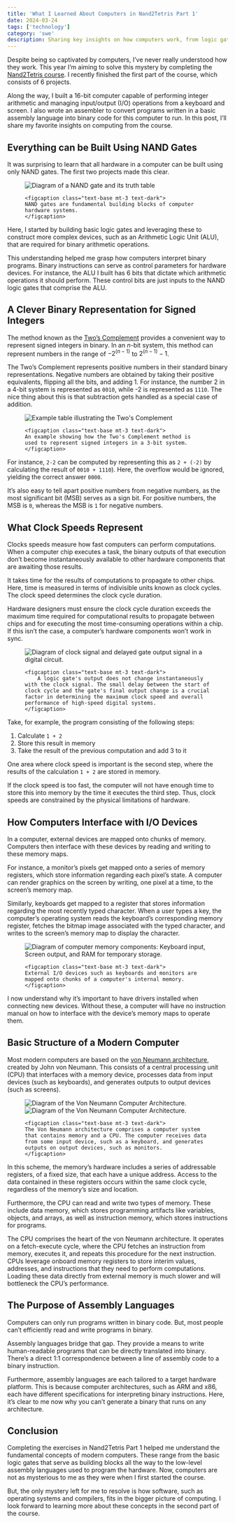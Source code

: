 ```yaml
---
title: 'What I Learned About Computers in Nand2Tetris Part 1'
date: 2024-03-24
tags: ['technology']
category: 'swe'
description: Sharing key insights on how computers work, from logic gates and binary arithmetic to assembly languages.
---
```


<script>
    import ArticleScreenshot from '$lib/components/ArticleScreenshot.svelte'
     let imageBucket = 'article_images/insights-from-nand2tetris-part1'
</script>


Despite being so captivated by computers, I’ve never really understood how they work. This year I’m aiming to solve this mystery by completing the [Nand2Tetris course](https://www.nand2tetris.org). I recently finished the first part of the course, which consists of 6 projects. 

Along the way, I built a 16-bit computer capable of performing integer arithmetic and managing input/output (I/O) operations from a keyboard and screen. I also wrote an assembler to convert programs written in a basic assembly language into binary code for this computer to run. In this post, I’ll share my favorite insights on computing from the course. 

## Everything can be Built Using NAND Gates 

It was surprising to learn that all hardware in a computer can be built using only NAND gates. The first two projects made this clear. 

<figure class="mx-auto my-5" style="max-width: 400px;">
    <div class="bg-white-nonresponsive p-4 border border-light rounded">
        <img src="https://banthonio.nyc3.cdn.digitaloceanspaces.com/article_images/insights-from-nand2tetris-part1/NAND%20Gate.png" class="block" alt="Diagram of a NAND gate and its truth table">
    </div>
    
    <figcaption class="text-base mt-3 text-dark">
    NAND gates are fundamental building blocks of computer hardware systems.
    </figcaption>
</figure>

<!-- <div class="p-3 bg-white border border-light rounded mb-[var(--spacing-3-rem)]">
    <ArticleScreenshot  imageBucket={imageBucket} imageName="NAND Gate" altText="A NAND Gate and it's truth table."/>
</div> -->

Here, I started by building basic logic gates and leveraging these to construct more complex devices, such as an Arithmetic Logic Unit (ALU), that are required for binary arithmetic operations.

This understanding helped me grasp how computers interpret binary programs. Binary instructions can serve as control parameters for hardware devices. For instance, the ALU I built has 6 bits that dictate which arithmetic operations it should perform. These control bits are just inputs to the NAND logic gates that comprise the ALU. 

## A Clever Binary Representation for Signed Integers

The method known as the [Two’s Complement](https://en.wikipedia.org/wiki/Two%27s_complement) provides a convenient way to represent signed integers in binary. In an $n$-bit system, this method can represent numbers in the range of $-2^{(n-1)}$ to $2^{(n-1)} - 1$. 

The Two’s Complement represents positive numbers in their standard binary representations. Negative numbers are obtained by taking their positive equivalents, flipping all the bits, and adding 1. For instance, the number 2 in a 4-bit system is represented as `0010`, while -2 is represented as `1110`. The nice thing about this is that subtraction gets handled as a special case of addition. 

<figure class="mx-auto w-fit my-5" style="max-width: 400px;">
    <div class="bg-white-nonresponsive p-4 border border-light rounded">
        <img src="https://banthonio.nyc3.cdn.digitaloceanspaces.com/article_images/insights-from-nand2tetris-part1/Two's%20Complement.png" class="block" alt="Example table illustrating the Two's Complement">
    </div>
    
    <figcaption class="text-base mt-3 text-dark">
    An example showing how the Two's Complement method is used to represent signed integers in a 3-bit system.
    </figcaption>
</figure>



For instance, `2-2` can be computed by representing this as `2 + (-2)` by calculating the result of `0010 + 1110`). Here, the overflow would be ignored, yielding the correct answer `0000`.

It’s also easy to tell apart positive numbers from negative numbers, as the most significant bit (MSB) serves as a sign bit. For positive numbers, the MSB is `0`, whereas the MSB is `1` for negative numbers.


## What Clock Speeds Represent

Clocks speeds measure how fast computers can perform computations. When a computer chip executes a task, the binary outputs of that execution don’t become instantaneously available to other hardware components that are awaiting those results.

It takes time for the results of computations to propagate to other chips. Here, time is measured in terms of indivisible units known as clock cycles. The clock speed determines the clock cycle duration. 

Hardware designers must ensure the clock cycle duration exceeds the maximum time required for computational results to propagate between chips and for executing the most time-consuming operations within a chip. If this isn’t the case, a computer’s hardware components won’t work in sync.


<figure class="mx-auto w-fit  my-5" style="max-width: 480px;">
    <div class="bg-white-nonresponsive p-4 border border-light rounded">
        <img src="https://banthonio.nyc3.cdn.digitaloceanspaces.com/article_images/insights-from-nand2tetris-part1/Clock%20Cycle.png" class="block" alt="Diagram of clock signal and delayed gate output signal in a digital circuit.">
    </div>
    
    <figcaption class="text-base mt-3 text-dark">
        A logic gate's output does not change instantaneously with the clock signal. The small delay between the start of clock cycle and the gate's final output change is a crucial factor in determining the maximum clock speed and overall performance of high-speed digital systems. 
    </figcaption>
</figure>


Take, for example, the program consisting of the following steps:
1. Calculate `1 + 2`
2. Store this result in memory
3. Take the result of the previous computation and add 3 to it

One area where clock speed is important is the second step, where the results of the calculation `1 + 2` are stored in memory. 

If the clock speed is too fast, the computer will not have enough time to store this into memory by the time it executes the third step. Thus, clock speeds are constrained by the physical limitations of hardware. 

## How Computers Interface with I/O Devices

In a computer, external devices are mapped onto chunks of memory. Computers then interface with these devices by reading and writing to these memory maps.

For instance, a monitor’s pixels get mapped onto a series of memory registers, which store information regarding each pixel’s state. A computer can render graphics on the screen by writing, one pixel at a time, to the screen’s memory map.

Similarly, keyboards get mapped to a register that stores information regarding the most recently typed character. When a user types a key, the computer’s operating system reads the keyboard’s corresponding memory register, fetches the bitmap image associated with the typed character, and writes to the screen’s memory map to display the character.

<figure class="mx-auto w-fit my-5 max-w-[280px] lg:max-w-[320px]">
    <div class="bg-white-nonresponsive p-4 border border-light rounded">
        <img src="https://banthonio.nyc3.cdn.digitaloceanspaces.com/article_images/insights-from-nand2tetris-part1/Memory%20Maps.png" class="block" alt="Diagram of computer memory components: Keyboard input, Screen output, and RAM for temporary storage.">
    </div>
    
    <figcaption class="text-base mt-3 text-dark">
    External I/O devices such as keyboards and monitors are mapped onto chunks of a computer's internal memory.
    </figcaption>
</figure>


I now understand why it’s important to have drivers installed when connecting new devices. Without these, a computer will have no instruction manual on how to interface with the device’s memory maps to operate them.

## Basic Structure of a Modern Computer

Most modern computers are based on the [von Neumann architecture](https://en.wikipedia.org/wiki/Von_Neumann_architecture), created by John von Neumann. This consists of a central processing unit (CPU) that interfaces with a memory device, processes data from input devices (such as keyboards), and generates outputs to output devices (such as screens). 

<figure class="my-5">
    <div class="bg-white-nonresponsive p-4 border border-light rounded sm:mx-[-10%] lg:mx-[-20%]">
        <img src="https://banthonio.nyc3.cdn.digitaloceanspaces.com/article_images/insights-from-nand2tetris-part1/Von%20Neumann%20Computer%20-%20Mobile.png" class="block max-w-[260px] mx-auto sm:hidden" alt="Diagram of the Von Neumann Computer Architecture.">
        <img src="https://banthonio.nyc3.cdn.digitaloceanspaces.com/article_images/insights-from-nand2tetris-part1/Von%20Neumann%20Computer.png" class=" hidden sm:block" alt="Diagram of the Von Neumann Computer Architecture.">
    </div>
    
    <figcaption class="text-base mt-3 text-dark">
    The Von Neumann architecture comprises a computer system that contains memory and a CPU. The computer receives data from some input device, such as a keyboard, and generates outputs on output devices, such as monitors.
    </figcaption>
</figure>

In this scheme, the memory’s hardware includes a series of addressable registers, of a fixed size, that each have a unique address. Access to the data contained in these registers occurs within the same clock cycle, regardless of the memory’s size and location.

Furthermore, the CPU can read and write two types of memory. These include data memory, which stores programming artifacts like variables, objects, and arrays, as well as instruction memory, which stores instructions for programs. 

The CPU comprises the heart of the von Neumann architecture. It operates on a fetch-execute cycle, where the CPU fetches an instruction from memory, executes it, and repeats this procedure for the next instruction. CPUs leverage onboard memory registers to store interim values, addresses, and instructions that they need to perform computations. Loading these data directly from external memory is much slower and will bottleneck the CPU’s performance.




## The Purpose of Assembly Languages

Computers can only run programs written in binary code. But, most people can’t efficiently read and write programs in binary. 

Assembly languages bridge that gap. They provide a means to write human-readable programs that can be directly translated into binary. There’s a direct 1:1 correspondence between a line of assembly code to a binary instruction.

Furthermore, assembly languages are each tailored to a target hardware platform. This is because computer architectures, such as ARM and x86, each have different specifications for interpreting binary instructions. Here, it’s clear to me now why you can’t generate a binary that runs on any architecture.


## Conclusion

Completing the exercises in Nand2Tetris Part 1 helped me understand the fundamental concepts of modern computers. These range from the basic logic gates that serve as building blocks all the way to the low-level assembly languages used to program the hardware. Now, computers are not as mysterious to me as they were when I first started the course.

But, the only mystery left for me to resolve is how software, such as operating systems and compilers, fits in the bigger picture of computing. I look forward to learning more about these concepts in the second part of the course.
